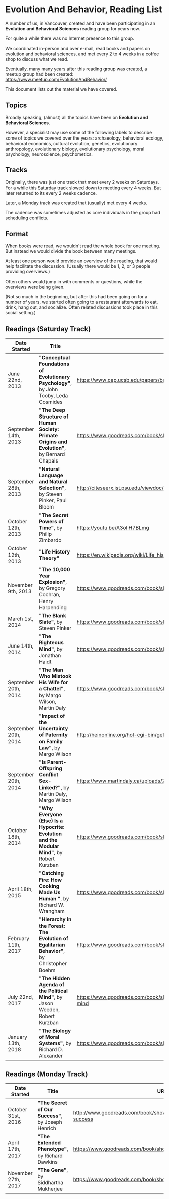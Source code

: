 # Evolution And Behavior, Reading List

A number of us, in Vancouver, created and have been participating in an **Evolution and Behavioral Sciences** reading group for years now.

For quite a while there was no Internet presence to this group.

We coordinated in-person and over e-mail, read books and papers on evolution and behavioral sciences, and met every 2 to 4 weeks in a coffee shop to discuss what we read.

Eventually, many many years after this reading group was created, a meetup group had been created:
https://www.meetup.com/EvolutionAndBehavior/

This document lists out the material we have covered.


## Topics

Broadly speaking, (almost) all the topics have been on **Evolution and Behavioral Sciences**.

However, a specialist may use some of the following labels to describe some of topics we covered over the years:
archaeology,
behavioral ecology,
behavioral economics,
cultural evolution,
genetics,
evolutionary anthropology,
evolutionary biology,
evolutionary psychology,
moral psychology,
neuroscience,
psychometics.


## Tracks

Originally, there was just one track that meet every 2 weeks on Saturdays. For a while this Saturday track slowed down to meeting every 4 weeks. But later returned to its every 2 weeks cadence.

Later, a Monday track was created that (usually) met every 4 weeks.

The cadence was sometimes adjusted as core individuals in the group had scheduling conflicts.


## Format

When books were read, we wouldn't read the whole book for one meeting.
But instead we would divide the book between many meetings.

At least one person would provide an overview of the reading, that would help facilitate the discussion.
(Usually there would be 1, 2, or 3 people providing overviews.)

Often others would jump in with comments or questions, while the overviews were being given.

(Not so much in the beginning, but after this had been going on for a number of years, we started often going to a restaurant afterwards to eat, drink, hang out, and socialize.
Often related discussions took place in this social setting.)


## Readings (Saturday Track)

| Date Started | Title | URL | Selected By |
| ------------ | ----- | --- | ----------- |
| June 22nd, 2013      | **"Conceptual Foundations of Evolutionary Psychology"**, by John Tooby, Leda Cosmides        | https://www.cep.ucsb.edu/papers/bussconceptual05.pdf                                      | ORGANIZER |
| September 14th, 2013 | **"The Deep Structure of Human Society: Primate Origins and Evolution"**, by Bernard Chapais | https://www.goodreads.com/book/show/7461471-mind-the-gap                                  | ORGANIZER |
| September 28th, 2013 | **"Natural Language and Natural Selection"**, by Steven Pinker, Paul Bloom                   | http://citeseerx.ist.psu.edu/viewdoc/download?doi=10.1.1.231.4056&rep=rep1&type=pdf       | ORGANIZER |
| October 12th, 2013   | **"The Secret Powers of Time"**, by Philip Zimbardo                                          | https://youtu.be/A3oIiH7BLmg                                                              | VOTE      |
| October 12th, 2013   | **"Life History Theory"**                                                                    | https://en.wikipedia.org/wiki/Life_history_theory                                         | VOTE      |
| November 9th, 2013   | **"The 10,000 Year Explosion"**, by Gregory Cochran, Henry Harpending                        | https://www.goodreads.com/book/show/6033964-the-10-000-year-explosion                     | VOTE      |
| March 1st, 2014      | **"The Blank Slate"**, by Steven Pinker                                                      | https://www.goodreads.com/book/show/5752.The_Blank_Slate                                  | VOTE      |
| June 14th, 2014      | **"The Righteous Mind"**, by Jonathan Haidt                                                  | https://www.goodreads.com/book/show/11324722-the-righteous-mind                           | VOTE      |
| September 20th, 2014 | **"The Man Who Mistook His Wife for a Chattel"**, by Margo Wilson, Martin Daly               | https://www.goodreads.com/book/show/1056451.The_Adapted_Mind                              | VOTE      |
| September 20th, 2014 | **"Impact of the Uncertainty of Paternity on Family Law"**, by Margo Wilson                  | http://heinonline.org/hol-cgi-bin/get_pdf.cgi?handle=hein.journals/utflr45&section=16     | VOTE      |
| September 20th, 2014 | **"Is Parent-Offspring  Conflict Sex-Linked?"**, by Martin Daly, Margo Wilson                | https://www.martindaly.ca/uploads/2/3/7/0/23707972/daly___wilson_1990_freud_vs_darwin.pdf | VOTE      |
| October 18th, 2014   | **"Why Everyone (Else) Is a Hypocrite: Evolution and the Modular Mind"**, by Robert Kurzban  | https://www.goodreads.com/book/show/8733371-why-everyone-else-is-a-hypocrite              | VOTE      |
| April 18th, 2015     | **"Catching Fire: How Cooking Made Us Human "**, by Richard W. Wrangham                      | https://www.goodreads.com/book/show/11148989-catching-fire                                | VOTE      |
| February 11th, 2017  | **"Hierarchy in the Forest: The Evolution of Egalitarian Behavior"**, by Christopher Boehm   | https://www.goodreads.com/book/show/2131522.Hierarchy_in_the_Forest                       | VOTE      |
| July 22nd, 2017      | **"The Hidden Agenda of the Political Mind"**, by Jason Weeden, Robert Kurzban               | https://www.goodreads.com/book/show/21981657-the-hidden-agenda-of-the-political-mind      | VOTE      |
| January 13th, 2018   | **"The Biology of Moral Systems"**, by Richard D. Alexander                                  | https://www.goodreads.com/book/show/1446851.The_Biology_of_Moral_Systems                  | VOTE      |


## Readings (Monday Track)

| Date Started | Title | URL | Selected By |
| ------------ | ----- | --- | ----------- |
| October 31st, 2016  | **"The Secret of Our Success"**, by Joseph Henrich | http://www.goodreads.com/book/show/25761655-the-secret-of-our-success | VOTE      |
| April 17th, 2017    | **"The Extended Phenotype"**, by Richard Dawkins   | https://www.goodreads.com/book/show/61538.The_Extended_Phenotype      | ORGANIZER |
| November 27th, 2017 | **"The Gene"**, by Siddhartha Mukherjee            | https://www.goodreads.com/book/show/27276428-the-gene                 | VOTE      |
